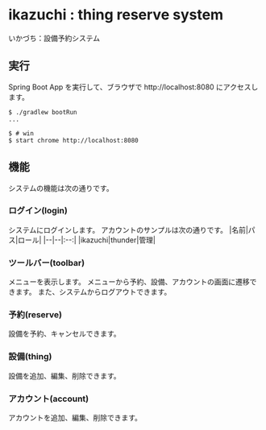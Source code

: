 # ikazuchi : thing reserve system
いかづち：設備予約システム

## 実行
Spring Boot App を実行して、ブラウザで http://localhost:8080 にアクセスします。
```
$ ./gradlew bootRun
...
```
```
$ # win
$ start chrome http://localhost:8080
```

## 機能
システムの機能は次の通りです。

### ログイン(login)
システムにログインします。
アカウントのサンプルは次の通りです。
|名前|パス|ロール|
|--|--|:--:|
|ikazuchi|thunder|管理|

### ツールバー(toolbar)
メニューを表示します。
メニューから予約、設備、アカウントの画面に遷移できます。
また、システムからログアウトできます。

### 予約(reserve)
設備を予約、キャンセルできます。

### 設備(thing)
設備を追加、編集、削除できます。

### アカウント(account)
アカウントを追加、編集、削除できます。
